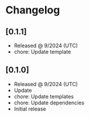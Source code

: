 # Changelog

## [0.1.1]

- Released @ 9/2024 (UTC)
- chore: Update template

## [0.1.0]

- Released @ 9/2024 (UTC)
- Update
- chore: Update templates
- chore: Update dependencies
- Initial release
